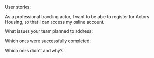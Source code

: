 User stories:

As a professional traveling actor, I want to be able to register for Actors Housing, so that I can access my online account.


What issues your team planned to address:

Which ones were successfully completed:

Which ones didn't and why?:
